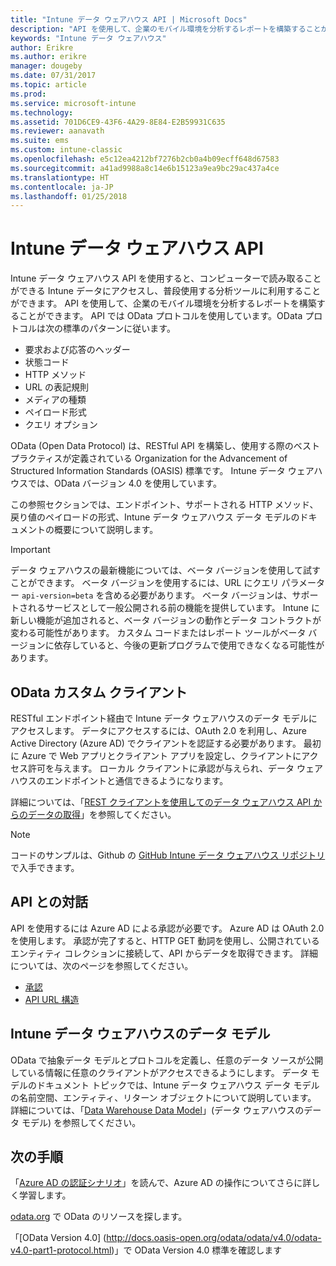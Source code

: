 ```yaml
---
title: "Intune データ ウェアハウス API | Microsoft Docs"
description: "API を使用して、企業のモバイル環境を分析するレポートを構築することができます。"
keywords: "Intune データ ウェアハウス"
author: Erikre
ms.author: erikre
manager: dougeby
ms.date: 07/31/2017
ms.topic: article
ms.prod: 
ms.service: microsoft-intune
ms.technology: 
ms.assetid: 701D6CE9-43F6-4A29-8E84-E2B59931C635
ms.reviewer: aanavath
ms.suite: ems
ms.custom: intune-classic
ms.openlocfilehash: e5c12ea4212bf7276b2cb0a4b09ecff648d67583
ms.sourcegitcommit: a41ad9988a8c14e6b15123a9ea9bc29ac437a4ce
ms.translationtype: HT
ms.contentlocale: ja-JP
ms.lasthandoff: 01/25/2018
---
```

#  <a name="intune-data-warehouse-api"></a>Intune データ ウェアハウス API

Intune データ ウェアハウス API を使用すると、コンピューターで読み取ることができる Intune データにアクセスし、普段使用する分析ツールに利用することができます。 API を使用して、企業のモバイル環境を分析するレポートを構築することができます。 API では OData プロトコルを使用しています。OData プロトコルは次の標準のパターンに従います。

  -   要求および応答のヘッダー
  -   状態コード
  -   HTTP メソッド
  -   URL の表記規則
  -   メディアの種類
  -   ペイロード形式
  -   クエリ オプション

OData (Open Data Protocol) は、RESTful API を構築し、使用する際のベスト プラクティスが定義されている Organization for the Advancement of Structured Information Standards (OASIS) 標準です。 Intune データ ウェアハウスでは、OData バージョン 4.0 を使用しています。

この参照セクションでは、エンドポイント、サポートされる HTTP メソッド、戻り値のペイロードの形式、Intune データ ウェアハウス データ モデルのドキュメントの概要について説明します。

> [!Important]  
> データ ウェアハウスの最新機能については、ベータ バージョンを使用して試すことができます。 ベータ バージョンを使用するには、URL にクエリ パラメーター `api-version=beta` を含める必要があります。 ベータ バージョンは、サポートされるサービスとして一般公開される前の機能を提供しています。 Intune に新しい機能が追加されると、ベータ バージョンの動作とデータ コントラクトが変わる可能性があります。 カスタム コードまたはレポート ツールがベータ バージョンに依存していると、今後の更新プログラムで使用できなくなる可能性があります。 <!--If you experience problems with the beta service, follow [link to feedback process]() to report the issue or provide feedback.-->

## <a name="odata-custom-client"></a>OData カスタム クライアント

RESTful エンドポイント経由で Intune データ ウェアハウスのデータ モデルにアクセスします。 データにアクセスするには、OAuth 2.0 を利用し、Azure Active Directory (Azure AD) でクライアントを認証する必要があります。 最初に Azure で Web アプリとクライアント アプリを設定し、クライアントにアクセス許可を与えます。 ローカル クライアントに承認が与えられ、データ ウェアハウスのエンドポイントと通信できるようになります。

詳細については、「[REST クライアントを使用してのデータ ウェアハウス API からのデータの取得](reports-proc-data-rest.md)」を参照してください。

> [!Note]  
> コードのサンプルは、Github の [GitHub Intune データ ウェアハウス リポジトリ](https://github.com/Microsoft/Intune-Data-Warehouse)で入手できます。

## <a name="interacting-with-the-api"></a>API との対話

API を使用するには Azure AD による承認が必要です。 Azure AD は OAuth 2.0 を使用します。 承認が完了すると、HTTP GET 動詞を使用し、公開されているエンティティ コレクションに接続して、API からデータを取得できます。 詳細については、次のページを参照してください。

 -  [承認](reports-api-url.md)
 -  [API URL 構造](reports-api-url.md)

## <a name="intune-data-warehouse-data-model"></a>Intune データ ウェアハウスのデータ モデル

OData で抽象データ モデルとプロトコルを定義し、任意のデータ ソースが公開している情報に任意のクライアントがアクセスできるようにします。 データ モデルのドキュメント トピックでは、Intune データ ウェアハウス データ モデルの名前空間、エンティティ、リターン オブジェクトについて説明しています。 詳細については、「[Data Warehouse Data Model](reports-ref-data-model.md)」(データ ウェアハウスのデータ モデル) を参照してください。

## <a name="next-steps"></a>次の手順

「[Azure AD の認証シナリオ](https://docs.microsoft.com/azure/active-directory/develop/active-directory-authentication-scenarios)」を読んで、Azure AD の操作についてさらに詳しく学習します。

[odata.org](http://www.odata.org) で OData のリソースを探します。
  
「[OData Version 4.0] (http://docs.oasis-open.org/odata/odata/v4.0/odata-v4.0-part1-protocol.html)」で OData Version 4.0 標準を確認します  
